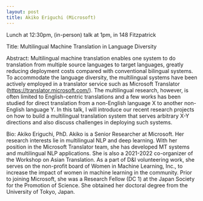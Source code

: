 ```yaml
---
layout: post
title: Akiko Eriguchi (Microsoft)
---
```


Lunch at 12:30pm, (in-person) talk at 1pm, in 148 Fitzpatrick

Title: Multilingual Machine Translation in Language Diversity

Abstract:
Multilingual machine translation enables one system to do translation from multiple source languages to target languages, greatly reducing deployment costs compared with conventional bilingual systems. To accommodate the language diversity, the multilingual systems have been actively employed in a translator service such as Microsoft Translator (https://translator.microsoft.com/). The multilingual research, however, is often limited to English-centric translations and a few works has been studied for direct translation from a non-English language X to another non-English language Y. In this talk, I will introduce our recent research projects on how to build a multilingual translation system that serves arbitrary X-Y directions and also discuss challenges in deploying such systems.

Bio: 
Akiko Eriguchi, PhD.  Akiko is a Senior Researcher at Microsoft. Her research interests lie in multilingual NLP and deep learning. With her position in the Microsoft Translator team, she has developed MT systems and multilingual NLP applications. She is also a 2021-2022 co-organizer of the Workshop on Asian Translation. As a part of D&I volunteering work, she serves on the non-profit board of Women in Machine Learning, Inc., to increase the impact of women in machine learning in the community. Prior to joining Microsoft, she was a Research Fellow (DC 1) at the Japan Society for the Promotion of Science. She obtained her doctoral degree from the University of Tokyo, Japan.  
